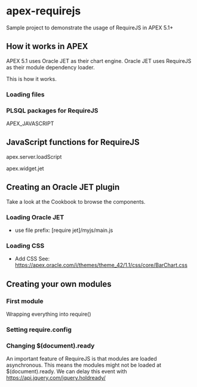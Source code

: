 # apex-requirejs
Sample project to demonstrate the usage of RequireJS in APEX 5.1+

## How it works in APEX

APEX 5.1 uses Oracle JET as their chart engine. Oracle JET uses RequireJS as their module dependency loader.

This is how it works.

### Loading files



### PLSQL packages for RequireJS

APEX_JAVASCRIPT

## JavaScript functions for RequireJS

apex.server.loadScript

apex.widget.jet

### 

## Creating an Oracle JET plugin

Take a look at the Cookbook to browse the components.

### Loading Oracle JET
- use file prefix: [require jet]/myjs/main.js

### Loading CSS
- Add CSS See: https://apex.oracle.com/i/themes/theme_42/1.1/css/core/BarChart.css

## Creating your own modules

### First module

Wrapping everything into require()

### Setting require.config

### Changing $(document).ready

An important feature of RequireJS is that modules are loaded asynchronous. This means the modules might not be loaded at $(document).ready. We can delay this event with https://api.jquery.com/jquery.holdready/

